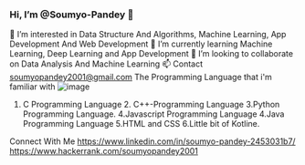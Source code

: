 ### Hi, I’m @Soumyo-Pandey 👋
👀 I’m interested in Data Structure And Algorithms, Machine Learning, App Development And Web Development
🌱 I’m currently learning Machine Learning, Deep Learning and App Development
💞️ I’m looking to collaborate on Data Analysis And Machine Learning
📫 Contact soumyopandey2001@gmail.com
 The Programming Language that i'm familiar with ![image](https://user-images.githubusercontent.com/70663140/131749520-735460fd-1f0f-4b0a-87d6-4d705255382d.png)
 
 
 
 1. C Programming Language 2. C++-Programming Language 3.Python Programming Language. 4.Javascript Programming Language 4.Java Programming Language 5.HTML and CSS 6.Little bit of Kotline.
 
 Connect With Me
 https://www.linkedin.com/in/soumyo-pandey-2453031b7/
 https://www.hackerrank.com/soumyopandey2001

<!--
**Soumyo-Pandey/Soumyo-Pandey** is a ✨ _special_ ✨ repository because its `README.md` (this file) appears on your GitHub profile.

Here are some ideas to get you started:


- 💬 Ask me about I'm Currently a 2nd Year Computer Science Student of B.P Poddar Institute Of Management And Technology, Kolkata. I'm currently learning Machine Learning and Deep Learning Along with some other Programming Language.
- 😄 Pronouns: Pandey

